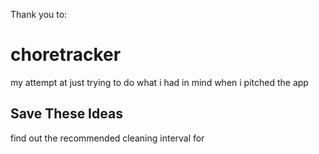 Thank you to:


# choretracker
my attempt at just trying to do what i had in mind when i pitched the app

## Save These Ideas
find out the recommended cleaning interval for 


